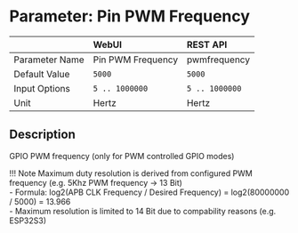 # Parameter: Pin PWM Frequency

|                   | WebUI               | REST API
|:---               |:---                 |:----
| Parameter Name    | Pin PWM Frequency   | pwmfrequency
| Default Value     | `5000`              | `5000`
| Input Options     | `5 .. 1000000`      | `5 .. 1000000`
| Unit              | Hertz               | Hertz



## Description

GPIO PWM frequency (only for PWM controlled GPIO modes)


!!! Note
    Maximum duty resolution is derived from configured PWM frequency (e.g. 5Khz PWM frequency -> 13 Bit)<br>
    - Formula: log2(APB CLK Frequency / Desired Frequency) = log2(80000000 / 5000) = 13.966<br>
    - Maximum resolution is limited to 14 Bit due to compability reasons (e.g. ESP32S3)